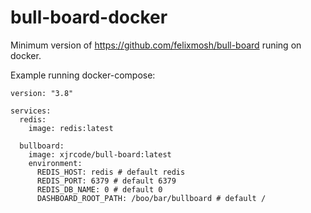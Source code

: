 # bull-board-docker

Minimum version of https://github.com/felixmosh/bull-board runing on docker.

Example running docker-compose:

```
version: "3.8"

services:
  redis:
    image: redis:latest

  bullboard:
    image: xjrcode/bull-board:latest
    environment:
      REDIS_HOST: redis # default redis
      REDIS_PORT: 6379 # default 6379
      REDIS_DB_NAME: 0 # default 0
      DASHBOARD_ROOT_PATH: /boo/bar/bullboard # default /
```
